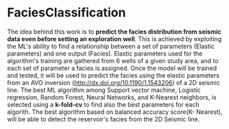 # FaciesClassification

The idea behind this work is to <b>predict the facies distribution from seismic data even before setting an exploration well</b>. </n>
This is achieved by exploiting the ML's ability to find a relationship between a set of parameters (Elastic parameters) and one output (Facies). Elastic parameters used for the algorithm's training are gathered from 6 wells of a given study area, and to each set of parameter a facies is assigned. Once the model will be trained and tested, it will be used to predict the facies using the elastic parameters from an AVO inversion (http://dx.doi.org/10.1190/1.1543206) of a 2D seismic line. 
The best ML algorithm among Support vector machine, Logistic regression, Random Forest, Neural Networks, and K-Nearest neighbors, is selected using a <b>k-fold-cv</b> to find also the best parameters for each algorith. 
The best algorithm based on balanced accuracy score(K- Nearest),  will be able to detect the reservoir's facies from the 2D Seismic line.

 
